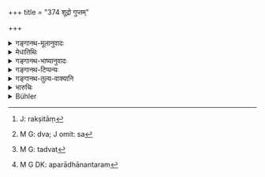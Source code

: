+++
title = "374 शूद्रो गुप्तम्"

+++

<details><summary>गङ्गानथ-मूलानुवादः</summary>

A śūdra having intercourse with a twice-born woman, protected or unprotected, shall be deprived of his limb and his whole property, in the case of the unprotected woman, and of everything in that of the protected.—(374).
</details>

<details><summary>मेधातिथिः</summary>

[^२८०]:
     M G DK (1: 1862): -sarvasvair

**शूद्र** आ चाण्डालात्, **गुप्तं वर्णं द्वैजातं** द्विजातीनां स्त्रिय **आवसन्** मैथुनेन गच्छन् रक्षिता[^२८१] भर्त्रादिभिः स[^२८२] नियमेन दण्ड्यः । को दण्ड इति चेत्, **अगुप्तां** चेद् गच्छत्य् **अङ्गसर्वस्वी** **हीयते** । अङ्गं च सर्वस्वं तद्वान्[^२८३] । केन **हीयते** । प्रकृतत्वात् ताभ्याम् एव, अन्यस्यानिर्देशात्, विशेषस्यानुपादानात् । अपराध्य्[^२८४] एवाङ्गम् । **गुप्तं** चेद् गच्छति **सर्वेण हीयते** । नैकेनाङ्गेन यावच् छरीरेणापि । हान्युद्देशेनाङ्गच्छेदनसर्वस्वहरणमरणान्य् उपदिष्टानि भवन्ति । हानिर् अस्य कर्तव्येत्य् अर्थः । तथा च गौतमः- "आर्यस्त्र्यबिगमने लिङ्गोद्धारः सर्वस्वहरणं च । गुप्तां चेत्" (ग्ध् १२.२–३) ॥ ८.३७४ ॥


[^२८४]:
     M G DK: aparādhānantaram


[^२८३]:
     M G: tadvat


[^२८२]:
     M G: dva; J omit: sa


[^२८१]:
     J: rakṣitāṃ
</details>

<details><summary>गङ्गानथ-भाष्यानुवादः</summary>

‘*Śūdra*’—*i.e*., down to the *Caṇḍāla*;—‘*having intercourse*’—sexual—‘*with a twice-born woman*’;—‘*protected or unprotected*’—by her husband,—shall be punished according to law.

What shall be the punishment?

If he has intercourse with an unprotected woman, he shall be deprived of his ‘*limb*,’ and also of ‘*his whole property*.’

As to the question regarding what he is to be deprived of, the answer is provided by the epithet ‘*aṅgasarvasvi*,’ which mentions the ‘*limb*’ and the ‘*whole properly*’; especially as nothing else is mentioned, and no other thing is specified.

The limb of which he is to be deprived is that with which he has offended.

If he has intercourse with a ‘*protected*’ woman, ‘*he is to be deprived of everything*,’— not of only one limb, but of the whole body.

The present verse lays down the amputation of the limb, the confiscation of his entire property, and the inflicting of death, as forms of punishment,—the sense being that punishment should be inflicted on the man. Says Gautama (12.2):—In the case of intercourse with women, there should be amputation of the generative organ and also the confiscation of his entire property,—if she happens to be protected’—(374)
</details>

<details><summary>गङ्गानथ-टिप्पन्यः</summary>

This verse is quoted in *Parāśaramādhava* (Vyavahāra p. 378), to the effect that when a Śūdra has intercourse with an *unguarded* woman of a higher caste, his organ is to be cut off and all his property confiscated, and if he has recourse to a *guarded* woman of the higher caste, he shall suffer death and his entire property shall be confiscated.

It is quoted in *Vivādaratnākara* (p. 395), which adds the following notes:—‘*Dvaijātam varṇam*’, a woman of the twice-born caste,—‘*āvasan*’, having recourse to,—‘*aguptaikāṅgasarvasvī*’ (which is its reading for ‘*aguptamaṅgasarvasvī*’), if the woman is one who is
*not guarded*, the man shall be deprived of one limb and also of his
entire property; and of his entire property as also of his entire body (if the woman is one who is *guarded*).

It is quoted in *Mitākṣarā* (2.280), which has the same explanation as the one in para 1 above;—in *Vyavahāramayūkha* (p. 100), which also has the same explanation—and in *Vīramitrodaya* (Vyavahāra, 156a).
</details>

<details><summary>गङ्गानथ-तुल्य-वाक्यानि</summary>

**(verses 8.374-378)**

[(See the texts under
372.)]

*Gautama* (12.2).—‘If a Śūdra has intercourse with an *Ārya* woman, his
organ shall he cut off, and all his property shall be confiscated.’

*Baudhāyana* (2.3.52).—‘Let him burn in straw-fire a Śūdra who has
intercourse with an *Ārya* woman.’

*Āpastamba* (2.27.9).—‘A Śūdra committing adultery with a woman of any
of the three higher castes shall suffer capital punishment.’

Do. (2-26.20).—‘If a man has actually committed adultery, his organ shall be cut off, together with the testicles.’

*Vaśiṣṭha* (21.1-5).—[(See under
372.)]

*Yājñavalkya* (2.286, 294).—‘If one has intercourse with a woman of the
same caste as himself, he shall be punished with the highest fine; if with a woman of a lower caste, with the middle fine; if with a woman of a higher caste, he shall be put to death and the woman’s ears and nose shall be cut off. If a Caṇḍāla has intercourse with an Ārya woman, he shall be put to death.’

*Viṣṇu* (5.40-43).—‘An adulterer shall be made to pay the highest
amercement, if he has had connection with a woman of his own caste;—for adultery with a woman of a lower caste, the middle amercement. He who has had connection with a woman of one of the lowest castes shall be put to death;—as also for having connection with a woman of the highest caste.’

*Nārada* (12.78).—‘Intercourse is permitted with a wanton woman who
belongs to another than a Brāhmaṇa-caste, or a prostitute, or a female slave, or a female not restrained by her master; if these women belong to a lower caste than oneself; but with a woman of a superior caste intercourse is forbidden.’

*Bṛhaspati* (23.12).—‘The highest fine shall he inflicted for connection
with a woman of equal caste; half of that, for connection with a woman of inferior caste; but a man who has connection with a woman of superior caste shall be put to death.’

*Yama* (Vivādaratnākara, p. 395).—‘If a Śūdra has connection with a
Brāhmaṇa woman, the King shall put him to death on a heated iron-bed, burning the sinful man there with wood, leaves and grass.’
</details>

<details><summary>भारुचिः</summary>

**एकाङ्गं** च प्रधानम् अत्र यद् अपराधसाधनं तत् प्रगृह्यते । तेनास्य हानिः कर्तव्या । गुप्ते तूभयेन हीयते । सत्य् अपि चाविशेषवचने वर्णानाम् औत्तमाधर्यवद् दण्डो ऽपि तथा स्यात्, यथान्यत्र । विषमसमीकरणं तु दण्डसामान्याद् अन्याय्यं स्यात् ॥ ३.३७३ ॥
</details>

<details><summary>Bühler</summary>

374	A Sudra who has intercourse with a woman of a twice-born caste (varna), guarded or unguarded, (shall be punished in the following manner): if she was unguarded, he loses the part (offending) and all his property; if she was guarded, everything (even his life).
</details>
